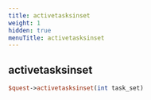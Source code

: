 ```yaml
---
title: activetasksinset
weight: 1
hidden: true
menuTitle: activetasksinset
---
```

## activetasksinset
```perl
$quest->activetasksinset(int task_set)
```